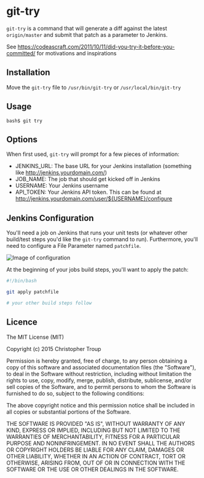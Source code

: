 git-try
=======

`git-try` is a command that will generate a diff against the latest `origin/master` and submit that patch as a parameter to Jenkins.

See https://codeascraft.com/2011/10/11/did-you-try-it-before-you-committed/ for motivations and inspirations

Installation
------------

Move the `git-try` file to `/usr/bin/git-try` or `/usr/local/bin/git-try`

Usage
-----

`bash$ git try`

Options
-------

When first used, `git-try` will prompt for a few pieces of information:

- JENKINS_URL: The base URL for your Jenkins installation (something like http://jenkins.yourdomain.com/)
- JOB_NAME: The job that should get kicked off in Jenkins
- USERNAME: Your Jenkins username
- API_TOKEN: Your Jenkins API token. This can be found at http://jenkins.yourdomain.com/user/${USERNAME}/configure

Jenkins Configuration
---------------------

You'll need a job on Jenkins that runs your unit tests (or whatever other build/test steps you'd like the `git-try` command to run). Furthermore, you'll need to configure a File Parameter named `patchfile`.

![Image of configuration](https://raw.githubusercontent.com/minichate/git-try/master/example.png)

At the beginning of your jobs build steps, you'll want to apply the patch:

```bash
#!/bin/bash

git apply patchfile

# your other build steps follow
```

Licence
-------

The MIT License (MIT)

Copyright (c) 2015 Christopher Troup

Permission is hereby granted, free of charge, to any person obtaining a copy
of this software and associated documentation files (the "Software"), to deal
in the Software without restriction, including without limitation the rights
to use, copy, modify, merge, publish, distribute, sublicense, and/or sell
copies of the Software, and to permit persons to whom the Software is
furnished to do so, subject to the following conditions:

The above copyright notice and this permission notice shall be included in
all copies or substantial portions of the Software.

THE SOFTWARE IS PROVIDED "AS IS", WITHOUT WARRANTY OF ANY KIND, EXPRESS OR
IMPLIED, INCLUDING BUT NOT LIMITED TO THE WARRANTIES OF MERCHANTABILITY,
FITNESS FOR A PARTICULAR PURPOSE AND NONINFRINGEMENT. IN NO EVENT SHALL THE
AUTHORS OR COPYRIGHT HOLDERS BE LIABLE FOR ANY CLAIM, DAMAGES OR OTHER
LIABILITY, WHETHER IN AN ACTION OF CONTRACT, TORT OR OTHERWISE, ARISING FROM,
OUT OF OR IN CONNECTION WITH THE SOFTWARE OR THE USE OR OTHER DEALINGS IN
THE SOFTWARE.
